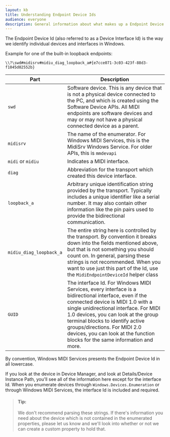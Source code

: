 ```yaml
---
layout: kb
title: Understanding Endpoint Device Ids
audience: everyone
description: General information about what makes up a Endpoint Device Id
---
```


The Endpoint Device Id (also referred to as a Device Interface Id) is the way we identify individual devices and interfaces in Windows. 

Example for one of the built-in loopback endpoints: 

`\\?\swd#midisrv#midiu_diag_loopback_a#{e7cce071-3c03-423f-88d3-f1045d02552b}`

| Part | Description |
| ----- | -- |
| `swd` | Software device. This is any device that is not a physical device connected to the PC, and which is created using the Software Device APIs. All MIDI endpoints are software devices and may or may not have a physical connected device as a parent. |
| `midisrv` | The name of the enumerator. For Windows MIDI Services, this is the MidiSrv Windows Service. For older APIs, this is `mmdevapi` |
| `midi` or `midiu` | Indicates a MIDI interface. |
| `diag` | Abbreviation for the transport which created this device interface. |
| `loopback_a` | Arbitrary unique identification string provided by the transport. Typically includes a unique identifier like a serial number. It may also contain other information like the pin pairs used to provide the bidirectional communication. |
| `midiu_diag_loopback_a` | The entire string here is controlled by the transport. By convention it breaks down into the fields mentioned above, but that is not something you should count on. In general, parsing these strings is not recommended. When you want to use just this part of the Id, use the `MidiEndpointDeviceId` helper class|
| `GUID` | The interface Id. For Windows MIDI Services, every interface is a bidirectional interface, even if the connected device is MIDI 1.0 with a single unidirectional interface. For MIDI 1.0 devices, you can look at the group terminal blocks to identify active groups/directions. For MIDI 2.0 devices, you can look at the function blocks for the same information and more.|

By convention, Windows MIDI Services presents the Endpoint Device Id in all lowercase.

If you look at the device in Device Manager, and look at Details/Device Instance Path, you'll see all of the information here except for the interface Id. When you enumerate devices through `Windows.Devices.Enumeration` or through Windows MIDI Services, the interface Id is included and required.

> <h4>Tip:</h4> 
> We don't recommend parsing these strings. If there's information you need about the device which is not contained in the enumerated properties, please let us know and we'll look into whether or not we can create a custom property to hold that.

